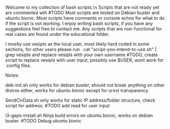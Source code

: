Welcome to my collection of bash scripts.\n
Scripts that are not ready yet are commented wth #TODO
Most scripts are tested on Debian buster and ubuntu bionic.
Most scripts have comments or console echos for what to do if the script is not working.
I enjoy writing bash scripts, if you have any suggestions feel free to contact me.
Any scripts that are non-functional for real cases are found under the educational folder.

I mostly use vesipls as the local user, most likely hard coded in some sections, for other users please run .
cat "script-you-intend-to-use.sh" | grep vesipls
and replace vesipls with your own username
#TODO, create script to replace vesipls with user input, possibly use $USER, wont work for .config files.


Notes:

  deb-init.sh
  only works for debian buster, should not break anything on other distros either, works for ubuntu bionic except for urxvt transparency.

  SendCivData.sh
   only works for static IP address/folder structure, check script for address.
  #TODO add read for user input

  
  i3-gaps-install.sh
  Ninja build errors on ubuntu bionic, works on debian buster.
  #TODO Debug ubuntu bionic
